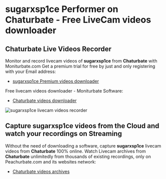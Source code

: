 # sugarxsp1ce Performer on Chaturbate - Free LiveCam videos downloader

## Chaturbate Live Videos Recorder

Monitor and record livecam videos of **sugarxsp1ce** from **Chaturbate** with Moniturbate.com
Get a premium trial for free by just and only registering with your Email address:
* [sugarxsp1ce Premium videos downloader](https://moniturbate.com/request-demo-licence-key.html)

Free livecam videos downloader - Moniturbate Software:
* [Chaturbate videos downloader](https://moniturbate.com/moniturbate-download-software.html)

![sugarxsp1ce livecam videos recorder](https://peachurnet.com/templates/moniturbate-software.png)


## Capture sugarxsp1ce videos from the Cloud and watch your recordings on Streaming

Without the need of downloading a software, capture **sugarxsp1ce** livecam videos from **Chaturbate** 100% online.
Watch Livecam archives from **Chaturbate** unlimitedly from thousands of existing recordings, only on Peachurbate.com and its websites network:
* [Chaturbate videos archives](https://peachurnet.com/)